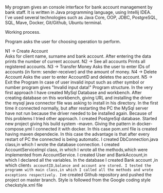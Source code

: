 My program gives an console interface for bank account management by bank staff. It is written in Java programming language, using Intellij IDEA. I`ve used several technologies such as Java Core, OOP, JDBC, PostgreSQL, SQL, Mave, Docker, Git/Github, Ubuntu terminal.


Working process.


Program asks the user for choosing operation to perform.<br />


N1 -> Create Account\
               Asks for client name, surname and bank account. After entering the data prints the number of current account.
N2 -> See all accounts
               Prints all registered accounts.
N3 -> Transfer Money
               Asks the user to enter IDs of accounts (in form: sender-receiver) and the amount of money.
N4 -> Delete Account
               Asks the user to enter AccountID and deletes the account.
N5 -> Exit the Program
          In case of user invalid input such as other symbol or number program gives "Invalid input data!"
Program structure.
          In the very first approach I have created MySql Database and workbench. After creating database on this workbench, giving URL and installing the driver the mysql java connector file was asking to install in his directory. In the first time it connected normally, but after restarting the PC the MySql server have not run because the driver needed to be installed again. Because of this problems I tried other approach. I created PostgreSql database. Started new project giving his build system -maven. Giving the pattern in docker-compose.yml I connected it with docker. In this case pom.xml file is created having maven dependecie. In this case the advantage is that after every restart of PC the connected is being automatic.
I created DbConnection.java class,in which I wrote the database connection. I created AccountServiceImpl class, in which I wrote all the methods,which were implemented from AccountService. I created User and BankAccount,in which I declared all the variables. In the database I created Bank account ,in which client`s accountID,balance and account are stored.
I tested the programm with main class,in which I called all the methods and wrote exceptions respectively.
I`ve created Github repository and pushed the project on master branch.
Style is followed from the Google coding style checkstyle.xml file
